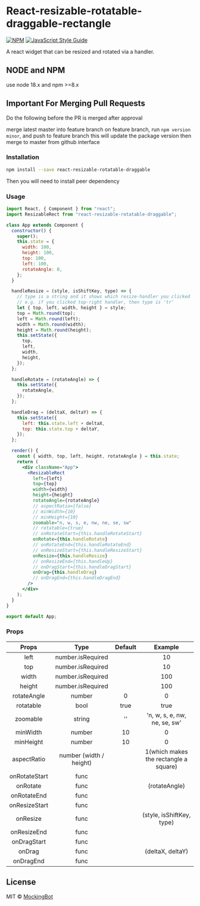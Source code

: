 # React-resizable-rotatable-draggable-rectangle

[![NPM](https://img.shields.io/npm/v/react-resizable-rotatable-draggable.svg)](https://www.npmjs.com/package/react-resizable-rotatable-draggable) [![JavaScript Style Guide](https://img.shields.io/badge/code_style-standard-brightgreen.svg)](https://standardjs.com)

A react widget that can be resized and rotated via a handler.

## NODE and NPM
use node 18.x and npm >=8.x

## Important For Merging Pull Requests
Do the following before the PR is merged after approval

merge latest master into feature branch
on feature branch, run ```npm version minor```, and push to feature branch
this will update the package version
then merge to master from github interface

### Installation

```bash
npm install --save react-resizable-rotatable-draggable
```

Then you will need to install peer dependency

### Usage

```jsx
import React, { Component } from "react";
import ResizableRect from "react-resizable-rotatable-draggable";

class App extends Component {
  constructor() {
    super();
    this.state = {
      width: 100,
      height: 100,
      top: 100,
      left: 100,
      rotateAngle: 0,
    };
  }

  handleResize = (style, isShiftKey, type) => {
    // type is a string and it shows which resize-handler you clicked
    // e.g. if you clicked top-right handler, then type is 'tr'
    let { top, left, width, height } = style;
    top = Math.round(top);
    left = Math.round(left);
    width = Math.round(width);
    height = Math.round(height);
    this.setState({
      top,
      left,
      width,
      height,
    });
  };

  handleRotate = (rotateAngle) => {
    this.setState({
      rotateAngle,
    });
  };

  handleDrag = (deltaX, deltaY) => {
    this.setState({
      left: this.state.left + deltaX,
      top: this.state.top + deltaY,
    });
  };

  render() {
    const { width, top, left, height, rotateAngle } = this.state;
    return (
      <div className="App">
        <ResizableRect
          left={left}
          top={top}
          width={width}
          height={height}
          rotateAngle={rotateAngle}
          // aspectRatio={false}
          // minWidth={10}
          // minHeight={10}
          zoomable="n, w, s, e, nw, ne, se, sw"
          // rotatable={true}
          // onRotateStart={this.handleRotateStart}
          onRotate={this.handleRotate}
          // onRotateEnd={this.handleRotateEnd}
          // onResizeStart={this.handleResizeStart}
          onResize={this.handleResize}
          // onResizeEnd={this.handleUp}
          // onDragStart={this.handleDragStart}
          onDrag={this.handleDrag}
          // onDragEnd={this.handleDragEnd}
        />
      </div>
    );
  }
}

export default App;
```

### Props

|     Props     |          Type           | Default |                Example                |
| :-----------: | :---------------------: | :-----: | :-----------------------------------: |
|     left      |    number.isRequired    |         |                  10                   |
|      top      |    number.isRequired    |         |                  10                   |
|     width     |    number.isRequired    |         |                  100                  |
|    height     |    number.isRequired    |         |                  100                  |
|  rotateAngle  |         number          |    0    |                   0                   |
|   rotatable   |          bool           |  true   |                 true                  |
|   zoomable    |         string          |   ''    |     'n, w, s, e, nw, ne, se, sw'      |
|   minWidth    |         number          |   10    |                   0                   |
|   minHeight   |         number          |   10    |                   0                   |
|  aspectRatio  | number (width / height) |         | 1(which makes the rectangle a square) |
| onRotateStart |          func           |         |                                       |
|   onRotate    |          func           |         |             (rotateAngle)             |
|  onRotateEnd  |          func           |         |                                       |
| onResizeStart |          func           |         |                                       |
|   onResize    |          func           |         |       (style, isShiftKey, type)       |
|  onResizeEnd  |          func           |         |                                       |
|  onDragStart  |          func           |         |                                       |
|    onDrag     |          func           |         |           (deltaX, deltaY)            |
|   onDragEnd   |          func           |         |                                       |

## License

MIT © [MockingBot](https://github.com/mockingbot)
